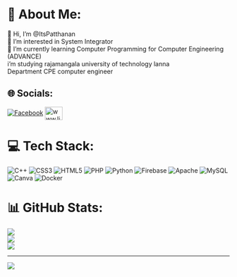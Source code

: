 # 💫 About Me:
👋 Hi, I’m @ItsPatthanan<br>👀 I’m interested in System Integrator <br>🌱 I’m currently learning Computer Programming for Computer Engineering (ADVANCE)<br>i’m studying rajamangala university of technology lanna <br>Department CPE computer engineer 


## 🌐 Socials:
[![Facebook](https://img.shields.io/badge/Facebook-%231877F2.svg?logo=Facebook&logoColor=white)](https://facebook.com/C2T.Nut)
<a href="https://linkedin.com/in/www.linkedin.com/in/ci2p-nut" target="blank"><img align="center" src="https://raw.githubusercontent.com/rahuldkjain/github-profile-readme-generator/master/src/images/icons/Social/linked-in-alt.svg" alt="www.linkedin.com/in/ci2p-nut" height="30" width="40" /></a>



# 💻 Tech Stack:
![C++](https://img.shields.io/badge/c++-%2300599C.svg?style=for-the-badge&logo=c%2B%2B&logoColor=white) ![CSS3](https://img.shields.io/badge/css3-%231572B6.svg?style=for-the-badge&logo=css3&logoColor=white) ![HTML5](https://img.shields.io/badge/html5-%23E34F26.svg?style=for-the-badge&logo=html5&logoColor=white) ![PHP](https://img.shields.io/badge/php-%23777BB4.svg?style=for-the-badge&logo=php&logoColor=white) ![Python](https://img.shields.io/badge/python-3670A0?style=for-the-badge&logo=python&logoColor=ffdd54) ![Firebase](https://img.shields.io/badge/firebase-%23039BE5.svg?style=for-the-badge&logo=firebase) ![Apache](https://img.shields.io/badge/apache-%23D42029.svg?style=for-the-badge&logo=apache&logoColor=white) ![MySQL](https://img.shields.io/badge/mysql-%2300f.svg?style=for-the-badge&logo=mysql&logoColor=white) ![Canva](https://img.shields.io/badge/Canva-%2300C4CC.svg?style=for-the-badge&logo=Canva&logoColor=white) ![Docker](https://img.shields.io/badge/docker-%230db7ed.svg?style=for-the-badge&logo=docker&logoColor=white)
# 📊 GitHub Stats:
![](https://github-readme-stats.vercel.app/api?username=ItsPatthanan&theme=blueberry&hide_border=ture&include_all_commits=true&count_private=false)<br/>
![](https://github-readme-streak-stats.herokuapp.com/?user=ItsPatthanan&theme=blueberry&hide_border=ture)<br/>
![](https://github-readme-stats.vercel.app/api/top-langs/?username=ItsPatthanan&theme=blueberry&hide_border=ture&include_all_commits=true&count_private=false&layout=compact)

---
[![](https://visitcount.itsvg.in/api?id=ItsPatthanan&icon=0&color=0)](https://visitcount.itsvg.in)


